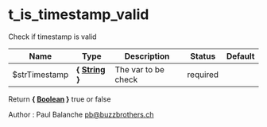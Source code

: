 # t_is_timestamp_valid

Check if timestamp is valid



Name  |  Type  |  Description  |  Status  |  Default
------------  |  ------------  |  ------------  |  ------------  |  ------------
$strTimestamp  |  **{ [String](http://php.net/manual/en/language.types.string.php) }**  |  The var to be check  |  required  |

Return **{ [Boolean](http://php.net/manual/en/language.types.boolean.php) }** true or false

Author : Paul Balanche <pb@buzzbrothers.ch>